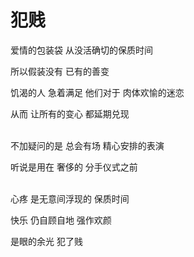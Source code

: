 # 犯贱

爱情的包装袋 从没活确切的保质时间

所以假装没有 已有的善变

饥渴的人 急着满足 他们对于 肉体欢愉的迷恋

从而 让所有的变心 都延期兑现
<br>
<br>

不加疑问的是 总会有场 精心安排的表演

听说是用在 奢侈的 分手仪式之前
<br>
<br>

心疼 是无意间浮现的 保质时间

快乐 仍自顾自地 强作欢颜

是眼的余光 犯了贱
